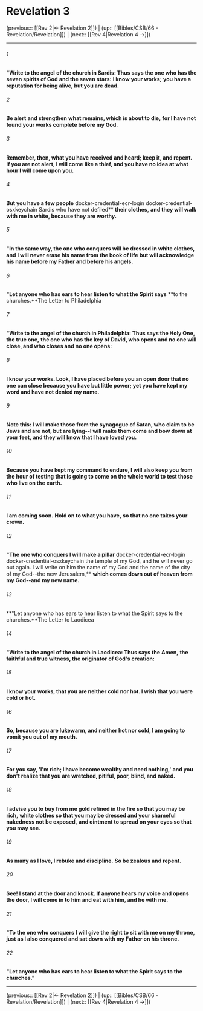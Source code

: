 # Revelation 3

(previous:: [[Rev 2|← Revelation 2]]) | (up:: [[Bibles/CSB/66 - Revelation/Revelation]]) | (next:: [[Rev 4|Revelation 4 →]])

***


###### 1 
**"Write to the angel** **of the church in Sardis: Thus says the one who has the seven spirits of God** **and the seven stars:** **I know your works;** **you have a reputation** **for being alive, but you are dead.** 

###### 2 
**Be alert** **and strengthen** **what remains, which is about to die,** **for I have not found your works complete before my God.** 

###### 3 
**Remember, then, what you have received and heard; keep it, and repent. If you are not alert, I will come** **like a thief, and you have no idea at what hour I will come upon you.** 

###### 4 
**But you have a few people** docker-credential-ecr-login docker-credential-osxkeychain Sardis who have not defiled** **their clothes,** **and they will walk with me in white, because they are worthy.** 

###### 5 
**"In the same way, the one who conquers** **will be dressed in white clothes,** **and I will never erase his name from the book of life** **but will acknowledge his name before my Father and before his angels.** 

###### 6 
**"Let anyone who has ears to hear listen** **to what the Spirit says** **to the churches.**The Letter to Philadelphia 

###### 7 
**"Write to the angel of the church in Philadelphia: Thus says the Holy One, the true one,** **the one who has the key of David, who opens and no one will close, and who closes and no one opens:** 

###### 8 
**I know your works. Look, I have placed before you an open door that no one can close because you have but little power; yet you have kept my word and have not denied my name.** 

###### 9 
**Note this: I will make those from the synagogue of Satan, who claim to be Jews and are not, but are lying--I will make them come and bow down at your feet,** **and they will know that I have loved you.** 

###### 10 
**Because you have kept my command to endure, I will also keep you from the hour of testing** **that is going to come on the whole world to test those who live on the earth.** 

###### 11 
**I am coming soon.** **Hold on to what you have,** **so that no one takes your crown.** 

###### 12 
**"The one who conquers I will make a pillar** docker-credential-ecr-login docker-credential-osxkeychain the temple of my God, and he will never go out again. I will write on him the name of my God and the name of the city of my God--the new Jerusalem,** **which comes down out of heaven from my God--and my new name.** 

###### 13 
**"Let anyone who has ears to hear listen to what the Spirit says to the churches.**The Letter to Laodicea 

###### 14 
**"Write to the angel of the church in Laodicea: Thus says the Amen,** **the faithful and true witness, the originator** **of God's creation:** 

###### 15 
**I know your works, that you are neither cold nor hot. I wish that you were cold or hot.** 

###### 16 
**So, because you are lukewarm, and neither hot nor cold, I am going to vomit** **you out of my mouth.** 

###### 17 
**For you say, 'I'm rich; I have become wealthy and need nothing,'** **and you don't realize that you are wretched, pitiful, poor, blind, and naked.** 

###### 18 
**I advise you to buy from me gold refined in the fire so that you may be rich,** **white clothes so that you may be dressed and your shameful nakedness not be exposed,** **and ointment to spread on your eyes so that you may see.** 

###### 19 
**As many as I love, I rebuke and discipline.** **So be zealous and repent.** 

###### 20 
**See! I stand at the door and knock. If anyone hears my voice and opens the door, I will come in to him and eat with him, and he with me.** 

###### 21 
**"To the one who conquers I will give the right to sit with me on my throne,** **just as I also conquered and sat down with my Father on his throne.** 

###### 22 
**"Let anyone who has ears to hear listen to what the Spirit says to the churches."**

***

(previous:: [[Rev 2|← Revelation 2]]) | (up:: [[Bibles/CSB/66 - Revelation/Revelation]]) | (next:: [[Rev 4|Revelation 4 →]])
